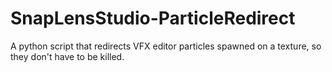 # SnapLensStudio-ParticleRedirect
A python script that redirects VFX editor particles spawned on a texture, so they don't have to be killed.
